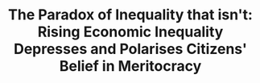 ---
title: "The Paradox of Inequality that isn't: Rising Economic Inequality Depresses and Polarises Citizens' Belief in Meritocracy"
collection: publications
category: manuscripts
permalink: /publication/2025-10-17-paper-inequality-meritocracy
venue: 'POLAR Working Paper'
paperurl: 'https://sehmes.github.io/files/paper1.pdf'
---